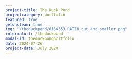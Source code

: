 ```yaml
---
project-title: The Duck Pond
projectcategory: portfolio
featured: true
getonsteam: true
img: "/theduckpond/616x353 RATIO_cut_and_smaller.png"
internalurl: /theduckpond
modal-id: theduckpondportfolio
date: 2024-07-26
project-date: July 2024
---
```


